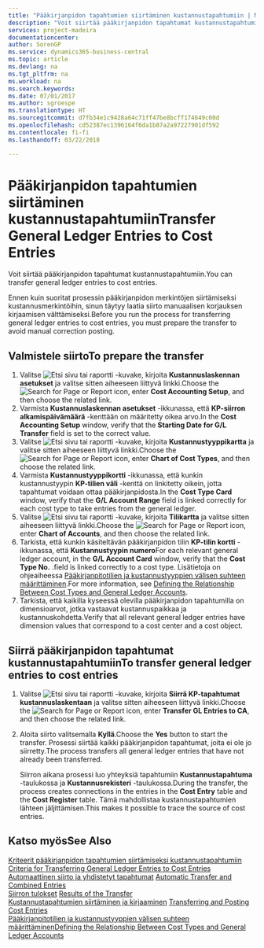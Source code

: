 ```yaml
---
title: "Pääkirjanpidon tapahtumien siirtäminen kustannustapahtumiin | Microsoft Docs"
description: "Voit siirtää pääkirjanpidon tapahtumat kustannustapahtumiin."
services: project-madeira
documentationcenter: 
author: SorenGP
ms.service: dynamics365-business-central
ms.topic: article
ms.devlang: na
ms.tgt_pltfrm: na
ms.workload: na
ms.search.keywords: 
ms.date: 07/01/2017
ms.author: sgroespe
ms.translationtype: HT
ms.sourcegitcommit: d7fb34e1c9428a64c71ff47be8bcff174649c00d
ms.openlocfilehash: cd52387ec1396164f6da1b87a2a97227901df592
ms.contentlocale: fi-fi
ms.lasthandoff: 03/22/2018

---
```

# <a name="transfer-general-ledger-entries-to-cost-entries"></a><span data-ttu-id="476a7-103">Pääkirjanpidon tapahtumien siirtäminen kustannustapahtumiin</span><span class="sxs-lookup"><span data-stu-id="476a7-103">Transfer General Ledger Entries to Cost Entries</span></span>
<span data-ttu-id="476a7-104">Voit siirtää pääkirjanpidon tapahtumat kustannustapahtumiin.</span><span class="sxs-lookup"><span data-stu-id="476a7-104">You can transfer general ledger entries to cost entries.</span></span>  

<span data-ttu-id="476a7-105">Ennen kuin suoritat prosessin pääkirjanpidon merkintöjen siirtämiseksi kustannusmerkintöihin, sinun täytyy laatia siirto manuaalisen korjauksen kirjaamisen välttämiseksi.</span><span class="sxs-lookup"><span data-stu-id="476a7-105">Before you run the process for transferring general ledger entries to cost entries, you must prepare the transfer to avoid manual correction posting.</span></span>  

## <a name="to-prepare-the-transfer"></a><span data-ttu-id="476a7-106">Valmistele siirto</span><span class="sxs-lookup"><span data-stu-id="476a7-106">To prepare the transfer</span></span>  

1.  <span data-ttu-id="476a7-107">Valitse ![Etsi sivu tai raportti](media/ui-search/search_small.png "Etsi sivu tai raportti -kuvake") -kuvake, kirjoita **Kustannuslaskennan asetukset** ja valitse sitten aiheeseen liittyvä linkki.</span><span class="sxs-lookup"><span data-stu-id="476a7-107">Choose the ![Search for Page or Report](media/ui-search/search_small.png "Search for Page or Report icon") icon, enter **Cost Accounting Setup**, and then choose the related link.</span></span>  
2.  <span data-ttu-id="476a7-108">Varmista **Kustannuslaskennan asetukset** -ikkunassa, että **KP-siirron alkamispäivämäärä** -kenttään on määritetty oikea arvo.</span><span class="sxs-lookup"><span data-stu-id="476a7-108">In the **Cost Accounting Setup** window, verify that the **Starting Date for G/L Transfer** field is set to the correct value.</span></span>  
3.  <span data-ttu-id="476a7-109">Valitse ![Etsi sivu tai raportti](media/ui-search/search_small.png "Etsi sivu tai raportti -kuvake") -kuvake, kirjoita **Kustannustyyppikartta** ja valitse sitten aiheeseen liittyvä linkki.</span><span class="sxs-lookup"><span data-stu-id="476a7-109">Choose the ![Search for Page or Report](media/ui-search/search_small.png "Search for Page or Report icon") icon, enter **Chart of Cost Types**, and then choose the related link.</span></span>  
4.  <span data-ttu-id="476a7-110">Varmista **Kustannustyyppikortti** -ikkunassa, että kunkin kustannustyypin **KP-tilien väli** -kenttä on linkitetty oikein, jotta tapahtumat voidaan ottaa pääkirjanpidosta.</span><span class="sxs-lookup"><span data-stu-id="476a7-110">In the **Cost Type Card** window, verify that the **G/L Account Range** field is linked correctly for each cost type to take entries from the general ledger.</span></span>  
5.  <span data-ttu-id="476a7-111">Valitse ![Etsi sivu tai raportti](media/ui-search/search_small.png "Etsi sivu tai raportti -kuvake") -kuvake, kirjoita **Tilikartta** ja valitse sitten aiheeseen liittyvä linkki.</span><span class="sxs-lookup"><span data-stu-id="476a7-111">Choose the ![Search for Page or Report](media/ui-search/search_small.png "Search for Page or Report icon") icon, enter **Chart of Accounts**, and then choose the related link.</span></span>  
6.  <span data-ttu-id="476a7-112">Tarkista, että kunkin käsiteltävän pääkirjanpidon tilin **KP-tilin kortti** -ikkunassa, että **Kustannustyypin numero**</span><span class="sxs-lookup"><span data-stu-id="476a7-112">For each relevant general ledger account, in the **G/L Account Card** window, verify that the **Cost Type No.**</span></span> <span data-ttu-id="476a7-113">.</span><span class="sxs-lookup"><span data-stu-id="476a7-113">field is linked correctly to a cost type.</span></span> <span data-ttu-id="476a7-114">Lisätietoja on ohjeaiheessa [Pääkirjanpitotilien ja kustannustyyppien välisen suhteen määrittäminen](finance-defining-the-relationship-between-cost-types-and-general-ledger-accounts.md).</span><span class="sxs-lookup"><span data-stu-id="476a7-114">For more information, see [Defining the Relationship Between Cost Types and General Ledger Accounts](finance-defining-the-relationship-between-cost-types-and-general-ledger-accounts.md).</span></span>  
7.  <span data-ttu-id="476a7-115">Tarkista, että kaikilla kyseessä olevilla pääkirjanpidon tapahtumilla on dimensioarvot, jotka vastaavat kustannuspaikkaa ja kustannuskohdetta.</span><span class="sxs-lookup"><span data-stu-id="476a7-115">Verify that all relevant general ledger entries have dimension values that correspond to a cost center and a cost object.</span></span>  

## <a name="to-transfer-general-ledger-entries-to-cost-entries"></a><span data-ttu-id="476a7-116">Siirrä pääkirjanpidon tapahtumat kustannustapahtumiin</span><span class="sxs-lookup"><span data-stu-id="476a7-116">To transfer general ledger entries to cost entries</span></span>  
1.  <span data-ttu-id="476a7-117">Valitse ![Etsi sivu tai raportti](media/ui-search/search_small.png "Etsi sivu tai raportti -kuvake") -kuvake, kirjoita **Siirrä KP-tapahtumat kustannuslaskentaan** ja valitse sitten aiheeseen liittyvä linkki.</span><span class="sxs-lookup"><span data-stu-id="476a7-117">Choose the ![Search for Page or Report](media/ui-search/search_small.png "Search for Page or Report icon") icon, enter **Transfer GL Entries to CA**, and then choose the related link.</span></span>  
2.  <span data-ttu-id="476a7-118">Aloita siirto valitsemalla **Kyllä**.</span><span class="sxs-lookup"><span data-stu-id="476a7-118">Choose the **Yes** button to start the transfer.</span></span> <span data-ttu-id="476a7-119">Prosessi siirtää kaikki pääkirjanpidon tapahtumat, joita ei ole jo siirretty.</span><span class="sxs-lookup"><span data-stu-id="476a7-119">The process transfers all general ledger entries that have not already been transferred.</span></span>  

    <span data-ttu-id="476a7-120">Siirron aikana prosessi luo yhteyksiä tapahtumiin **Kustannustapahtuma** -taulukossa ja **Kustannusrekisteri** -taulukossa.</span><span class="sxs-lookup"><span data-stu-id="476a7-120">During the transfer, the process creates connections in the entries in the **Cost Entry** table and the **Cost Register** table.</span></span> <span data-ttu-id="476a7-121">Tämä mahdollistaa kustannustapahtumien lähteen jäljittämisen.</span><span class="sxs-lookup"><span data-stu-id="476a7-121">This makes it possible to trace the source of cost entries.</span></span>  

## <a name="see-also"></a><span data-ttu-id="476a7-122">Katso myös</span><span class="sxs-lookup"><span data-stu-id="476a7-122">See Also</span></span>  
 <span data-ttu-id="476a7-123">[Kriteerit pääkirjanpidon tapahtumien siirtämiseksi kustannustapahtumiin](finance-criteria-for-transferring-general-ledger-entries-to-cost-entries.md) </span><span class="sxs-lookup"><span data-stu-id="476a7-123">[Criteria for Transferring General Ledger Entries to Cost Entries](finance-criteria-for-transferring-general-ledger-entries-to-cost-entries.md) </span></span>  
 <span data-ttu-id="476a7-124">[Automaattinen siirto ja yhdistetyt tapahtumat](finance-automatic-transfer-combined-entries.md) </span><span class="sxs-lookup"><span data-stu-id="476a7-124">[Automatic Transfer and Combined Entries](finance-automatic-transfer-combined-entries.md) </span></span>  
 <span data-ttu-id="476a7-125">[Siirron tulokset](finance-results-of-the-transfer.md) </span><span class="sxs-lookup"><span data-stu-id="476a7-125">[Results of the Transfer](finance-results-of-the-transfer.md) </span></span>  
 <span data-ttu-id="476a7-126">[Kustannustapahtumien siirtäminen ja kirjaaminen](finance-transfer-and-post-cost-entries.md) </span><span class="sxs-lookup"><span data-stu-id="476a7-126">[Transferring and Posting Cost Entries](finance-transfer-and-post-cost-entries.md) </span></span>  
 [<span data-ttu-id="476a7-127">Pääkirjanpitotilien ja kustannustyyppien välisen suhteen määrittäminen</span><span class="sxs-lookup"><span data-stu-id="476a7-127">Defining the Relationship Between Cost Types and General Ledger Accounts</span></span>](finance-defining-the-relationship-between-cost-types-and-general-ledger-accounts.md)   

